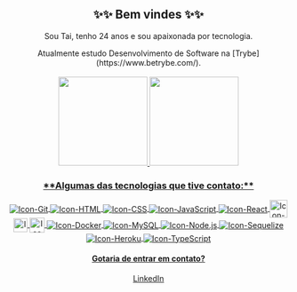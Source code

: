 <!--
**taicout6/taicout6** is a ✨ _special_ ✨ repository because its `README.md` (this file) appears on your GitHub profile.
-->

<div align="center">
  <h2>✨✨ Bem vindes ✨✨</h2>
  <p>Sou Tai, tenho 24 anos e sou apaixonada por tecnologia.</p>
  Atualmente estudo Desenvolvimento de Software na [Trybe](https://www.betrybe.com/).
  <br>
  
  <br>
  <a href="https://github.com/oelithon">
    <img height="160em" src="https://github-readme-stats.vercel.app/api?username=taicout6&show_icons=true&theme=github_dark&include_all_commits=true&count_private=true"/>
    <img height="160em" src="https://github-readme-stats.vercel.app/api/top-langs/?username=taicout6&layout=compact&langs_count=7&theme=github_dark"/>
</div>

<div align="center" style="display: inline_block">
  <h3>**Algumas das tecnologias que tive contato:**</h3>
    <img align="center" alt="Icon-Git" src="https://icongr.am/devicon/git-original.svg?size=27&color=currentColor">
    <img align="center" alt="Icon-HTML" src="https://icongr.am/devicon/html5-original.svg?size=27&color=currentColor">
    <img align="center" alt="Icon-CSS" src="https://icongr.am/devicon/css3-original.svg?size=27&color=currentColor">
    <img align="center" alt="Icon-JavaScript" src="https://icongr.am/devicon/javascript-original.svg?size=27&color=currentColor">
    <img align="center" alt="Icon-React" src="https://icongr.am/devicon/react-original.svg?size=27&color=currentColor">
    <img align="center" alt="Icon-Redux" height="32" src="https://redux.js.org/img/redux.svg">
    <img align="center" alt="Icon-Jest" height="25" src="https://user-images.githubusercontent.com/85764731/154803983-010a6f92-0d75-4351-a453-4ecdfa8d0da7.png">
    <img align="center" alt="Icon-Chai" height="27" src="https://www.chaijs.com/img/chai-logo-small.png">
    <img align="center" alt="Icon-Docker" src="https://icongr.am/devicon/docker-original.svg?size=27&color=currentColor">
    <img align="center" alt="Icon-MySQL" src="https://icongr.am/devicon/mysql-original.svg?size=27&color=currentColor">
    <img align="center" alt="Icon-Node.js" src="https://icongr.am/devicon/nodejs-original.svg?size=27&color=currentColor">
    <img align="center" alt="Icon-Sequelize" src="https://icongr.am/devicon/sequelize-original.svg?size=27&color=currentColor">
    <img align="center" alt="Icon-Heroku" src="https://icongr.am/devicon/heroku-original.svg?size=27&color=currentColor">
    <img align="center" alt="Icon-TypeScript" src="https://icongr.am/devicon/typescript-original.svg?size=27&color=currentColor">
  <h4>Gotaria de entrar em contato?</h4>

[LinkedIn](https://www.linkedin.com/in/taina-coutinho/)
</div>

